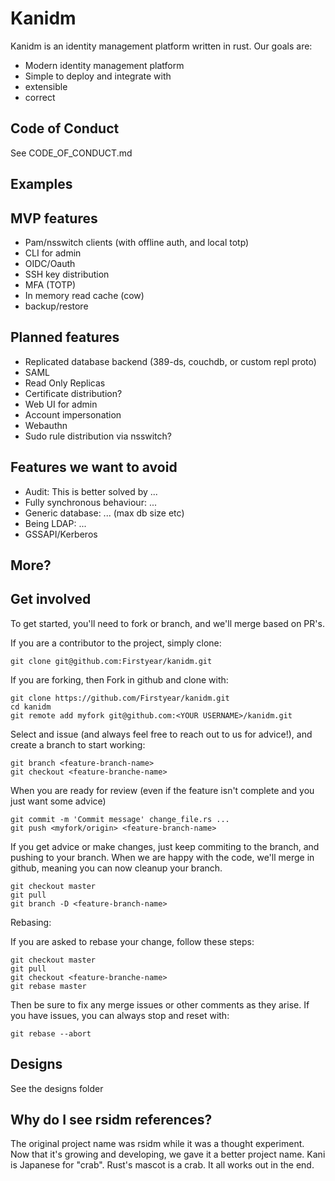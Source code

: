 # Kanidm

Kanidm is an identity management platform written in rust. Our goals are:

* Modern identity management platform
* Simple to deploy and integrate with
* extensible
* correct

## Code of Conduct

See CODE_OF_CONDUCT.md

## Examples

## MVP features

* Pam/nsswitch clients (with offline auth, and local totp)
* CLI for admin
* OIDC/Oauth
* SSH key distribution
* MFA (TOTP)
* In memory read cache (cow)
* backup/restore

## Planned features

* Replicated database backend (389-ds, couchdb, or custom repl proto)
* SAML
* Read Only Replicas
* Certificate distribution?
* Web UI for admin
* Account impersonation
* Webauthn
* Sudo rule distribution via nsswitch?

## Features we want to avoid

* Audit: This is better solved by ...
* Fully synchronous behaviour: ...
* Generic database: ... (max db size etc)
* Being LDAP: ...
* GSSAPI/Kerberos

## More?

## Get involved

To get started, you'll need to fork or branch, and we'll merge based on PR's.

If you are a contributor to the project, simply clone:

```
git clone git@github.com:Firstyear/kanidm.git
```

If you are forking, then Fork in github and clone with:

```
git clone https://github.com/Firstyear/kanidm.git
cd kanidm
git remote add myfork git@github.com:<YOUR USERNAME>/kanidm.git
```

Select and issue (and always feel free to reach out to us for advice!), and create a branch to
start working:

```
git branch <feature-branch-name>
git checkout <feature-branche-name>
```

When you are ready for review (even if the feature isn't complete and you just want some advice)

```
git commit -m 'Commit message' change_file.rs ...
git push <myfork/origin> <feature-branch-name>
```

If you get advice or make changes, just keep commiting to the branch, and pushing to your branch.
When we are happy with the code, we'll merge in github, meaning you can now cleanup your branch.

```
git checkout master
git pull
git branch -D <feature-branch-name>
```

Rebasing:

If you are asked to rebase your change, follow these steps:

```
git checkout master
git pull
git checkout <feature-branche-name>
git rebase master
```

Then be sure to fix any merge issues or other comments as they arise. If you have issues, you can
always stop and reset with:

```
git rebase --abort
```



## Designs

See the designs folder

## Why do I see rsidm references?

The original project name was rsidm while it was a thought experiment. Now that it's growing
and developing, we gave it a better project name. Kani is Japanese for "crab". Rust's mascot
is a crab. It all works out in the end.



